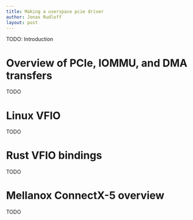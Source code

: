 ```yaml
---
title: Making a userspace pcie driver
author: Jonas Rudloff
layout: post
---
```


TODO: Introduction

Overview of PCIe, IOMMU, and DMA transfers
==========================================
TODO

Linux VFIO
==========
TODO

Rust VFIO bindings
==================
TODO

Mellanox ConnectX-5 overview
============================
TODO
